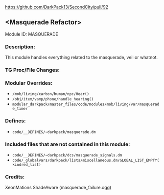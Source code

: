 https://github.com/DarkPack13/SecondCity/pull/92

## \<Masquerade Refactor>

Module ID: MASQUERADE

### Description:

This module handles everything related to the masquerade, veil or whatnot.

### TG Proc/File Changes:

### Modular Overrides:

- `/mob/living/carbon/human/npc/Hear()`
- `/obj/item/vamp/phone/handle_hearing()`
- `modular_darkpack/master_files/code/modules/mob/living/var/masquerade_timer`

### Defines:

- `code/__DEFINES/~darkpack/masquerade.dm`

### Included files that are not contained in this module:

- `code/__DEFINES/~darkpack/dcs/masquerade_signals.dm`
- `code/_globalvars/darkpack/lists/miscellaneous.dm/GLOBAL_LIST_EMPTY(kindred_list)`

### Credits:

XeonMations
ShadeAware (masquerade_failure.ogg)
